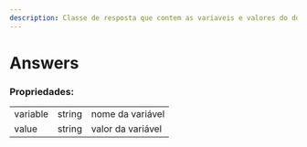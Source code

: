 ```yaml
---
description: Classe de resposta que contem as variaveis e valores do documento
---
```


# Answers

### Propriedades:

|          |        |                   |
| -------- | :----: | ----------------- |
| variable | string | nome da variável  |
| value    | string | valor da variável |
